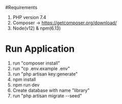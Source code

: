 #Requirements
1. PHP version 7.4
2. Composer -> https://getcomposer.org/download/
3. Node(v12) & npm(6.13)


# Run Application

1. run "composer install"
2. run "cp .env.example .env"
3. run "php artisan key:generate"
4. npm install
5. npm run dev
6. Create database with name "library"
7. run "php artisan migrate --seed"
